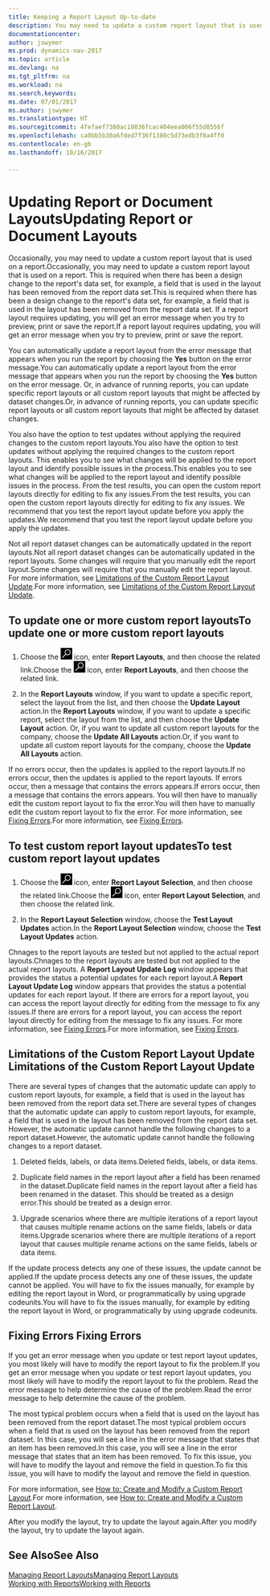 ```yaml
---
title: Keeping a Report Layout Up-to-date
description: You may need to update a custom report layout that is used on a report. This is required when there has been a design change to the report's data set, for example, a field that is used in the layout has been removed from the report data set.
documentationcenter: 
author: jswymer
ms.prod: dynamics-nav-2017
ms.topic: article
ms.devlang: na
ms.tgt_pltfrm: na
ms.workload: na
ms.search.keywords: 
ms.date: 07/01/2017
ms.author: jswymer
ms.translationtype: HT
ms.sourcegitcommit: 4fefaef7380ac10836fcac404eea006f55d8556f
ms.openlocfilehash: ca0bb5b30a6fded7f36f1380c5d73edb3f0a4ff0
ms.contentlocale: en-gb
ms.lasthandoff: 10/16/2017

---
```

# <a name="updating-report-or-document-layouts"></a><span data-ttu-id="e6c4b-104">Updating Report or Document Layouts</span><span class="sxs-lookup"><span data-stu-id="e6c4b-104">Updating Report or Document Layouts</span></span>
<span data-ttu-id="e6c4b-105">Occasionally, you may need to update a custom report layout that is used on a report.</span><span class="sxs-lookup"><span data-stu-id="e6c4b-105">Occasionally, you may need to update a custom report layout that is used on a report.</span></span> <span data-ttu-id="e6c4b-106">This is required when there has been a design change to the report's data set, for example, a field that is used in the layout has been removed from the report data set.</span><span class="sxs-lookup"><span data-stu-id="e6c4b-106">This is required when there has been a design change to the report's data set, for example, a field that is used in the layout has been removed from the report data set.</span></span> <span data-ttu-id="e6c4b-107">If a report layout requires updating, you will get an error message when you try to preview, print or save the report.</span><span class="sxs-lookup"><span data-stu-id="e6c4b-107">If a report layout requires updating, you will get an error message when you try to preview, print or save the report.</span></span>  
  
<span data-ttu-id="e6c4b-108">You can automatically update a report layout from the error message that appears when you run the report by choosing the **Yes** button on the error message.</span><span class="sxs-lookup"><span data-stu-id="e6c4b-108">You can automatically update a report layout from the error message that appears when you run the report by choosing the **Yes** button on the error message.</span></span> <span data-ttu-id="e6c4b-109">Or, in advance of running reports, you can update specific report layouts or all custom report layouts that might be affected by dataset changes.</span><span class="sxs-lookup"><span data-stu-id="e6c4b-109">Or, in advance of running reports, you can update specific report layouts or all custom report layouts that might be affected by dataset changes.</span></span>  
  
<span data-ttu-id="e6c4b-110">You also have the option to test updates without applying the required changes to the custom report layouts.</span><span class="sxs-lookup"><span data-stu-id="e6c4b-110">You also have the option to test updates without applying the required changes to the custom report layouts.</span></span> <span data-ttu-id="e6c4b-111">This enables you to see what changes will be applied to the report layout and identify possible issues in the process.</span><span class="sxs-lookup"><span data-stu-id="e6c4b-111">This enables you to see what changes will be applied to the report layout and identify possible issues in the process.</span></span> <span data-ttu-id="e6c4b-112">From the test results, you can open the custom report layouts directly for editing to fix any issues.</span><span class="sxs-lookup"><span data-stu-id="e6c4b-112">From the test results, you can open the custom report layouts directly for editing to fix any issues.</span></span> <span data-ttu-id="e6c4b-113">We recommend that you test the report layout update before you apply the updates.</span><span class="sxs-lookup"><span data-stu-id="e6c4b-113">We recommend that you test the report layout update before you apply the updates.</span></span>  
  
<span data-ttu-id="e6c4b-114">Not all report dataset changes can be automatically updated in the report layouts.</span><span class="sxs-lookup"><span data-stu-id="e6c4b-114">Not all report dataset changes can be automatically updated in the report layouts.</span></span> <span data-ttu-id="e6c4b-115">Some changes will require that you manually edit the report layout.</span><span class="sxs-lookup"><span data-stu-id="e6c4b-115">Some changes will require that you manually edit the report layout.</span></span> <span data-ttu-id="e6c4b-116">For more information, see [Limitations of the Custom Report Layout Update](ui-update-report-layouts.md#UpdateLimitations).</span><span class="sxs-lookup"><span data-stu-id="e6c4b-116">For more information, see [Limitations of the Custom Report Layout Update](ui-update-report-layouts.md#UpdateLimitations).</span></span>  
  
## <a name="to-update-one-or-more-custom-report-layouts"></a><span data-ttu-id="e6c4b-117">To update one or more custom report layouts</span><span class="sxs-lookup"><span data-stu-id="e6c4b-117">To update one or more custom report layouts</span></span>  
  
1.  <span data-ttu-id="e6c4b-118">Choose the ![Search for Page or Report](media/ui-search/search_small.png "Search for Page or Report icon") icon, enter **Report Layouts**, and then choose the related link.</span><span class="sxs-lookup"><span data-stu-id="e6c4b-118">Choose the ![Search for Page or Report](media/ui-search/search_small.png "Search for Page or Report icon") icon, enter **Report Layouts**, and then choose the related link.</span></span>  
  
2.  <span data-ttu-id="e6c4b-119">In the **Report Layouts** window, if you want to update a specific report, select the layout from the list, and then choose the **Update Layout** action.</span><span class="sxs-lookup"><span data-stu-id="e6c4b-119">In the **Report Layouts** window, if you want to update a specific report, select the layout from the list, and then choose the **Update Layout** action.</span></span> <span data-ttu-id="e6c4b-120">Or, if you want to update all custom report layouts for the company, choose the **Update All Layouts** action.</span><span class="sxs-lookup"><span data-stu-id="e6c4b-120">Or, if you want to update all custom report layouts for the company, choose the **Update All Layouts** action.</span></span>  

<span data-ttu-id="e6c4b-121">If no errors occur, then the updates is applied to the report layouts.</span><span class="sxs-lookup"><span data-stu-id="e6c4b-121">If no errors occur, then the updates is applied to the report layouts.</span></span> <span data-ttu-id="e6c4b-122">If errors occur, then a message that contains the errors appears.</span><span class="sxs-lookup"><span data-stu-id="e6c4b-122">If errors occur, then a message that contains the errors appears.</span></span> <span data-ttu-id="e6c4b-123">You will then have to manually edit the custom report layout to fix the error.</span><span class="sxs-lookup"><span data-stu-id="e6c4b-123">You will then have to manually edit the custom report layout to fix the error.</span></span> <span data-ttu-id="e6c4b-124">For more information, see [Fixing Errors](ui-update-report-layouts.md#FixErrors).</span><span class="sxs-lookup"><span data-stu-id="e6c4b-124">For more information, see [Fixing Errors](ui-update-report-layouts.md#FixErrors).</span></span>  

## <a name="to-test-custom-report-layout-updates"></a><span data-ttu-id="e6c4b-125">To test custom report layout updates</span><span class="sxs-lookup"><span data-stu-id="e6c4b-125">To test custom report layout updates</span></span>  
  
1.  <span data-ttu-id="e6c4b-126">Choose the ![Search for Page or Report](media/ui-search/search_small.png "Search for Page or Report icon") icon, enter **Report Layout Selection**, and then choose the related link.</span><span class="sxs-lookup"><span data-stu-id="e6c4b-126">Choose the ![Search for Page or Report](media/ui-search/search_small.png "Search for Page or Report icon") icon, enter **Report Layout Selection**, and then choose the related link.</span></span>  
  
2.  <span data-ttu-id="e6c4b-127">In the **Report Layout Selection** window, choose the **Test Layout Updates** action.</span><span class="sxs-lookup"><span data-stu-id="e6c4b-127">In the **Report Layout Selection** window, choose the **Test Layout Updates** action.</span></span>  
  
 <span data-ttu-id="e6c4b-128">Chnages to the report layouts are tested but not applied to the actual report layouts.</span><span class="sxs-lookup"><span data-stu-id="e6c4b-128">Chnages to the report layouts are tested but not applied to the actual report layouts.</span></span> <span data-ttu-id="e6c4b-129">A **Report Layout Update Log** window appears that provides the status a potential updates for each report layout.</span><span class="sxs-lookup"><span data-stu-id="e6c4b-129">A **Report Layout Update Log** window appears that provides the status a potential updates for each report layout.</span></span> <span data-ttu-id="e6c4b-130">If there are errors for a report layout, you can access the report layout directly for editing from the message to fix any issues.</span><span class="sxs-lookup"><span data-stu-id="e6c4b-130">If there are errors for a report layout, you can access the report layout directly for editing from the message to fix any issues.</span></span> <span data-ttu-id="e6c4b-131">For more information, see [Fixing Errors](ui-update-report-layouts.md#FixErrors).</span><span class="sxs-lookup"><span data-stu-id="e6c4b-131">For more information, see [Fixing Errors](ui-update-report-layouts.md#FixErrors).</span></span>  
  
##  <span data-ttu-id="e6c4b-132"><a name="UpdateLimitations"></a> Limitations of the Custom Report Layout Update</span><span class="sxs-lookup"><span data-stu-id="e6c4b-132"><a name="UpdateLimitations"></a> Limitations of the Custom Report Layout Update</span></span>  
 <span data-ttu-id="e6c4b-133">There are several types of changes that the automatic update can apply to custom report layouts, for example, a field that is used in the layout has been removed from the report data set.</span><span class="sxs-lookup"><span data-stu-id="e6c4b-133">There are several types of changes that the automatic update can apply to custom report layouts, for example, a field that is used in the layout has been removed from the report data set.</span></span> <span data-ttu-id="e6c4b-134">However, the automatic update cannot handle the following changes to a report dataset.</span><span class="sxs-lookup"><span data-stu-id="e6c4b-134">However, the automatic update cannot handle the following changes to a report dataset.</span></span>  
  
1.  <span data-ttu-id="e6c4b-135">Deleted fields, labels, or data items.</span><span class="sxs-lookup"><span data-stu-id="e6c4b-135">Deleted fields, labels, or data items.</span></span>  
  
2.  <span data-ttu-id="e6c4b-136">Duplicate field names in the report layout after a field has been renamed in the dataset.</span><span class="sxs-lookup"><span data-stu-id="e6c4b-136">Duplicate field names in the report layout after a field has been renamed in the dataset.</span></span> <span data-ttu-id="e6c4b-137">This should be treated as a design error.</span><span class="sxs-lookup"><span data-stu-id="e6c4b-137">This should be treated as a design error.</span></span>  
  
3.  <span data-ttu-id="e6c4b-138">Upgrade scenarios where there are multiple iterations of a report layout that causes multiple rename actions on the same fields, labels or data items.</span><span class="sxs-lookup"><span data-stu-id="e6c4b-138">Upgrade scenarios where there are multiple iterations of a report layout that causes multiple rename actions on the same fields, labels or data items.</span></span>  
  
 <span data-ttu-id="e6c4b-139">If the update process detects any one of these issues, the update cannot be applied.</span><span class="sxs-lookup"><span data-stu-id="e6c4b-139">If the update process detects any one of these issues, the update cannot be applied.</span></span> <span data-ttu-id="e6c4b-140">You will have to fix the issues manually, for example by editing the report layout in Word, or programmatically by using upgrade codeunits.</span><span class="sxs-lookup"><span data-stu-id="e6c4b-140">You will have to fix the issues manually, for example by editing the report layout in Word, or programmatically by using upgrade codeunits.</span></span>  
  
##  <span data-ttu-id="e6c4b-141"><a name="FixErrors"></a> Fixing Errors</span><span class="sxs-lookup"><span data-stu-id="e6c4b-141"><a name="FixErrors"></a> Fixing Errors</span></span>  
 <span data-ttu-id="e6c4b-142">If you get an error message when you update or test report layout updates, you most likely will have to modify the report layout to fix the problem.</span><span class="sxs-lookup"><span data-stu-id="e6c4b-142">If you get an error message when you update or test report layout updates, you most likely will have to modify the report layout to fix the problem.</span></span> <span data-ttu-id="e6c4b-143">Read the error message to help determine the cause of the problem.</span><span class="sxs-lookup"><span data-stu-id="e6c4b-143">Read the error message to help determine the cause of the problem.</span></span>  
  
 <span data-ttu-id="e6c4b-144">The most typical problem occurs when a field that is used on the layout has been removed from the report dataset.</span><span class="sxs-lookup"><span data-stu-id="e6c4b-144">The most typical problem occurs when a field that is used on the layout has been removed from the report dataset.</span></span> <span data-ttu-id="e6c4b-145">In this case, you will see a line in the error message that states that an item has been removed.</span><span class="sxs-lookup"><span data-stu-id="e6c4b-145">In this case, you will see a line in the error message that states that an item has been removed.</span></span> <span data-ttu-id="e6c4b-146">To fix this issue, you will have to modify the layout and remove the field in question.</span><span class="sxs-lookup"><span data-stu-id="e6c4b-146">To fix this issue, you will have to modify the layout and remove the field in question.</span></span>  
  
 <span data-ttu-id="e6c4b-147">For more information, see [How to: Create and Modify a Custom Report Layout](ui-how-create-custom-report-layout.md#ModifyCustomLayout).</span><span class="sxs-lookup"><span data-stu-id="e6c4b-147">For more information, see [How to: Create and Modify a Custom Report Layout](ui-how-create-custom-report-layout.md#ModifyCustomLayout).</span></span>  
  
 <span data-ttu-id="e6c4b-148">After you modify the layout, try to update the layout again.</span><span class="sxs-lookup"><span data-stu-id="e6c4b-148">After you modify the layout, try to update the layout again.</span></span>  
  
## <a name="see-also"></a><span data-ttu-id="e6c4b-149">See Also</span><span class="sxs-lookup"><span data-stu-id="e6c4b-149">See Also</span></span>  
 [<span data-ttu-id="e6c4b-150">Managing Report Layouts</span><span class="sxs-lookup"><span data-stu-id="e6c4b-150">Managing Report Layouts</span></span>](ui-manage-report-layouts.md)  
 [<span data-ttu-id="e6c4b-151">Working with Reports</span><span class="sxs-lookup"><span data-stu-id="e6c4b-151">Working with Reports</span></span>](ui-work-report.md)  
